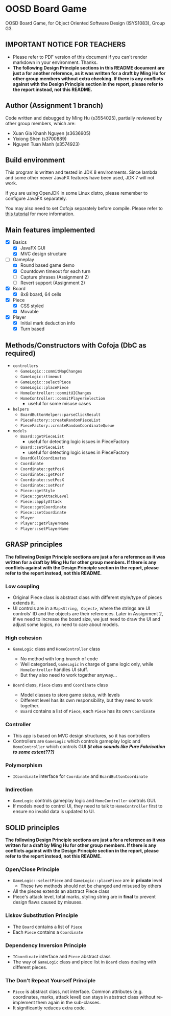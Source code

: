 # OOSD Board Game 

OOSD Board Game, for Object Oriented Software Design (ISYS1083), Group G3.

## IMPORTANT NOTICE FOR TEACHERS 

 * Please refer to PDF version of this document if you can't render markdown in your environment. Thanks.
 * **The following Design Principle sections in this README document are just a for another reference, as it was written for a draft by Ming Hu for other group members without extra checking. If there is any conflicts against with the Design Principle section in the report, please refer to the report instead, not this README.**

## Author (Assignment 1 branch)

Code written and debugged by Ming Hu (s3554025), partially reviewed by other group members, which are:

- Xuan Gia Khanh Nguyen (s3636905)
- Yixiong Shen (s3700889)
- Nguyen Tuan Manh (s3574923)

## Build environment

This program is written and tested in JDK 8 environments. Since lambda and some other newer JavaFX features have been used, JDK 7 will not work.

If you are using OpenJDK in some Linux distro, please remember to configure JavaFX separately.

You may also need to set Cofoja separately before compile. Please refer to [this tutorial](https://stackoverflow.com/questions/31235078/using-cofoja-annotations-in-intellij) for more information. 


## Main features implemented

- [x] Basics
    - [x] JavaFX GUI
    - [x] MVC design structure
- [ ] Gameplay
    - [x] Round based game demo
    - [x] Countdown timeout for each turn
    - [ ] Capture phrases (Assignment 2)
    - [ ] Revert support (Assignment 2)
- [x] Board
    - [x] 8x8 board, 64 cells
- [x] Piece
    - [x] CSS styled
    - [x] Movable
- [x] Player
    - [x] Initial mark deduction info
    - [x] Turn based

## Methods/Constructors with Cofoja (DbC as required)

- `controllers` 
    - `GameLogic::commitMapChanges`
    - `GameLogic::timeout`
    - `GameLogic::selectPiece`
    - `GameLogic::placePiece`
    - `HomeController::commitUIChanges`
    - `HomeController::commitPlayerSelection`
        - useful for some misuse cases
- `helpers`
    - `BoardButtonHelper::parseClickResult`
    - `PieceFactory::createRandomPieceList`
    - `PieceFactory::createRandomCoordinateQueue`
- `models`
    - `Board::getPieceList`
        - useful for detecting logic issues in PieceFactory
    - `Board::setPieceList`
        - useful for detecting logic issues in PieceFactory
    - `BoardCellCoordinates`
    - `Coordinate`
    - `Coordinate::getPosX`
    - `Coordinate::getPosY`
    - `Coordinate::setPosX`
    - `Coordinate::setPosY`
    - `Piece::getStyle`
    - `Piece::getAttackLevel`
    - `Piece::applyAttack`
    - `Piece::getCoordinate`
    - `Piece::setCoordinate`
    - `Player`
    - `Player::getPlayerName`
    - `Player::setPlayerName`

## GRASP principles

**The following Design Principle sections are just a for a reference as it was written for a draft by Ming Hu for other group members. If there is any conflicts against with the Design Principle section in the report, please refer to the report instead, not this README.**

### Low coupling

- Original Piece class is abstract class with different style/type of pieces extends it.
- UI controls are in a `Map<String, Object>`, where the strings are UI controls' ID and the objects are their references. Later in Assignment 2, if we need to increase the board size, we just need to draw the UI and adjust some logics, no need to care about models.

### High cohesion

- `GameLogic` class and `HomeController` class
    - No method with long branch of code
    - Well categorised, `GameLogic` in charge of game logic only, while `HomeController` handles UI stuff.
    - But they also need to work together anyway...

- `Board` class, `Piece` class and `Coordinate` class
    - Model classes to store game status, with levels
    - Different level has its own responsibility, but they need to work together.
    - `Board` contains a list of `Piece`, each `Piece` has its own `Coordinate`

### Controller

- This app is based on MVC design structures, so it has controllers
- Controllers are `GameLogic` which controls gameplay logic and `HomeController` which controls GUI ***(it also sounds like Pure Fabrication to some extent???)***

### Polymorphism

- `ICoordinate` interface for `Coordinate` and `BoardButtonCoordinate`
    
### Indirection

- `GameLogic` controls gameplay logic and `HomeController` controls GUI.  
- If models need to control UI, they need to talk to `HomeController` first to ensure no invalid data is updated to UI.
    

## SOLID principles

**The following Design Principle sections are just a for a reference as it was written for a draft by Ming Hu for other group members. If there is any conflicts against with the Design Principle section in the report, please refer to the report instead, not this README.**

### Open/Close Principle
- `GameLogic::selectPiece` and `GameLogic::placePiece` are in **private** level
    - These two methods should not be changed and misused by others
- All the pieces extends an abstract Piece class
- Piece's attack level, total marks, styling string are in **final** to prevent design flaws caused by misuses.

### Liskov Substitution Principle

- The `Board` contains a list of `Piece`
- Each `Piece` contains a `Coordinate`

### Dependency Inversion Principle

- `ICoordinate` interface and `Piece` abstract class
- The way of `GameLogic` class and piece list in `Board` class dealing with different pieces.


### The Don’t Repeat Yourself Principle

- `Piece` is abstract class, not interface. Common attributes (e.g. coordinates, marks, attack level) can stays in abstract class without re-implement them again in the sub-classes. 
- It significantly reduces extra code.


